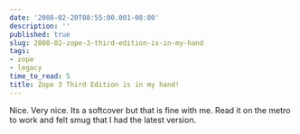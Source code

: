 ```yaml
---
date: '2008-02-20T08:55:00.001-08:00'
description: ''
published: true
slug: 2008-02-zope-3-third-edition-is-in-my-hand
tags:
- zope
- legacy
time_to_read: 5
title: Zope 3 Third Edition is in my hand!
---
```


Nice.  Very nice.  Its a softcover but that is fine with me.  Read it on the metro to work and felt smug that I had the latest version.